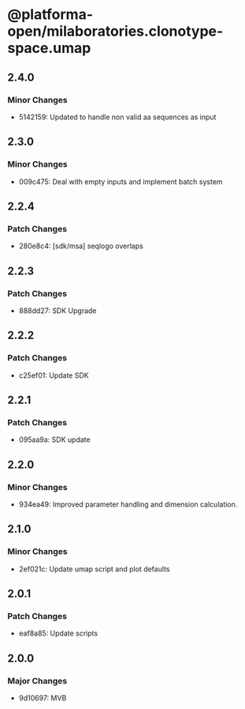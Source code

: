 # @platforma-open/milaboratories.clonotype-space.umap

## 2.4.0

### Minor Changes

- 5142159: Updated to handle non valid aa sequences as input

## 2.3.0

### Minor Changes

- 009c475: Deal with empty inputs and implement batch system

## 2.2.4

### Patch Changes

- 280e8c4: [sdk/msa] seqlogo overlaps

## 2.2.3

### Patch Changes

- 888dd27: SDK Upgrade

## 2.2.2

### Patch Changes

- c25ef01: Update SDK

## 2.2.1

### Patch Changes

- 095aa9a: SDK update

## 2.2.0

### Minor Changes

- 934ea49: Improved parameter handling and dimension calculation.

## 2.1.0

### Minor Changes

- 2ef021c: Update umap script and plot defaults

## 2.0.1

### Patch Changes

- eaf8a85: Update scripts

## 2.0.0

### Major Changes

- 9d10697: MVB
